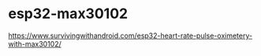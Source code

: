 # esp32-max30102

https://www.survivingwithandroid.com/esp32-heart-rate-pulse-oximetery-with-max30102/